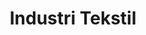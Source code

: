 ---
id: 37
title : Industri Tekstil
linkurl: 
fitur : aspekpajak
createdTime : 31/07/2019
modifiedTime : 26/12/2019
topik: Versi Lengkap
---